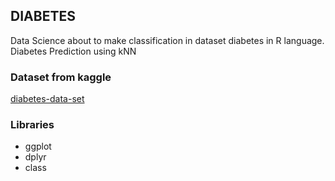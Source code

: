 ## DIABETES

Data Science about to make classification in dataset diabetes in R language. Diabetes Prediction using kNN

### Dataset from kaggle

[diabetes-data-set](https://www.kaggle.com/datasets/mathchi/diabetes-data-set)

### Libraries

-   ggplot
-   dplyr
-   class
